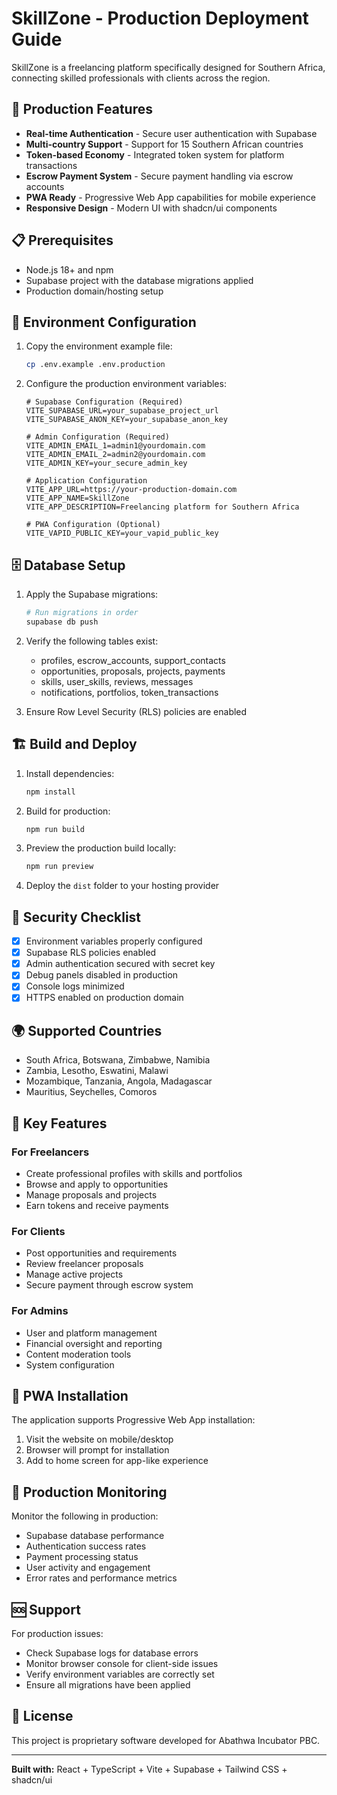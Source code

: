 # SkillZone - Production Deployment Guide

SkillZone is a freelancing platform specifically designed for Southern Africa, connecting skilled professionals with clients across the region.

## 🚀 Production Features

- **Real-time Authentication** - Secure user authentication with Supabase
- **Multi-country Support** - Support for 15 Southern African countries
- **Token-based Economy** - Integrated token system for platform transactions
- **Escrow Payment System** - Secure payment handling via escrow accounts
- **PWA Ready** - Progressive Web App capabilities for mobile experience
- **Responsive Design** - Modern UI with shadcn/ui components

## 📋 Prerequisites

- Node.js 18+ and npm
- Supabase project with the database migrations applied
- Production domain/hosting setup

## 🔧 Environment Configuration

1. Copy the environment example file:
   ```bash
   cp .env.example .env.production
   ```

2. Configure the production environment variables:
   ```env
   # Supabase Configuration (Required)
   VITE_SUPABASE_URL=your_supabase_project_url
   VITE_SUPABASE_ANON_KEY=your_supabase_anon_key

   # Admin Configuration (Required)
   VITE_ADMIN_EMAIL_1=admin1@yourdomain.com
   VITE_ADMIN_EMAIL_2=admin2@yourdomain.com
   VITE_ADMIN_KEY=your_secure_admin_key

   # Application Configuration
   VITE_APP_URL=https://your-production-domain.com
   VITE_APP_NAME=SkillZone
   VITE_APP_DESCRIPTION=Freelancing platform for Southern Africa

   # PWA Configuration (Optional)
   VITE_VAPID_PUBLIC_KEY=your_vapid_public_key
   ```

## 🗄️ Database Setup

1. Apply the Supabase migrations:
   ```bash
   # Run migrations in order
   supabase db push
   ```

2. Verify the following tables exist:
   - profiles, escrow_accounts, support_contacts
   - opportunities, proposals, projects, payments
   - skills, user_skills, reviews, messages
   - notifications, portfolios, token_transactions

3. Ensure Row Level Security (RLS) policies are enabled

## 🏗️ Build and Deploy

1. Install dependencies:
   ```bash
   npm install
   ```

2. Build for production:
   ```bash
   npm run build
   ```

3. Preview the production build locally:
   ```bash
   npm run preview
   ```

4. Deploy the `dist` folder to your hosting provider

## 🔐 Security Checklist

- [x] Environment variables properly configured
- [x] Supabase RLS policies enabled
- [x] Admin authentication secured with secret key
- [x] Debug panels disabled in production
- [x] Console logs minimized
- [x] HTTPS enabled on production domain

## 🌍 Supported Countries

- South Africa, Botswana, Zimbabwe, Namibia
- Zambia, Lesotho, Eswatini, Malawi
- Mozambique, Tanzania, Angola, Madagascar
- Mauritius, Seychelles, Comoros

## 🎯 Key Features

### For Freelancers
- Create professional profiles with skills and portfolios
- Browse and apply to opportunities
- Manage proposals and projects
- Earn tokens and receive payments

### For Clients
- Post opportunities and requirements
- Review freelancer proposals
- Manage active projects
- Secure payment through escrow system

### For Admins
- User and platform management
- Financial oversight and reporting
- Content moderation tools
- System configuration

## 📱 PWA Installation

The application supports Progressive Web App installation:
1. Visit the website on mobile/desktop
2. Browser will prompt for installation
3. Add to home screen for app-like experience

## 🔧 Production Monitoring

Monitor the following in production:
- Supabase database performance
- Authentication success rates
- Payment processing status
- User activity and engagement
- Error rates and performance metrics

## 🆘 Support

For production issues:
- Check Supabase logs for database errors
- Monitor browser console for client-side issues
- Verify environment variables are correctly set
- Ensure all migrations have been applied

## 📄 License

This project is proprietary software developed for Abathwa Incubator PBC.

---

**Built with:** React + TypeScript + Vite + Supabase + Tailwind CSS + shadcn/ui